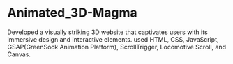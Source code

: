 # Animated_3D-Magma
Developed a visually striking 3D website that captivates users with its immersive design and interactive elements.
used HTML, CSS, JavaScript, GSAP(GreenSock Animation Platform), ScrollTrigger, Locomotive Scroll, and Canvas.
